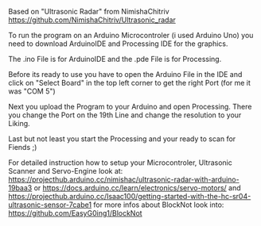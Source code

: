 Based on "Ultrasonic Radar" from NimishaChitriv
https://github.com/NimishaChitriv/Ultrasonic_radar

To run the program on an Arduino Microcontroler (i used Arduino Uno)
you need to download ArduinoIDE and Processing IDE for the graphics.

The .ino File is for ArduinoIDE and the .pde File is for Processing.

Before its ready to use you have to open the Arduino File in the IDE
and click on "Select Board" in the top left corner to get the right
Port (for me it was "COM 5")

Next you upload the Program to your Arduino and open Processing.
There you change the Port on the 19th Line and change the resolution
to your Liking.

Last but not least you start the Processing and your ready to scan
for Fiends ;)

For detailed instruction how to setup your Microcontroler, Ultrasonic
Scanner and Servo-Engine look at: 
https://projecthub.arduino.cc/nimishac/ultrasonic-radar-with-arduino-19baa3
or https://docs.arduino.cc/learn/electronics/servo-motors/ and 
https://projecthub.arduino.cc/Isaac100/getting-started-with-the-hc-sr04-ultrasonic-sensor-7cabe1
for more infos about BlockNot look into: 
https://github.com/EasyG0ing1/BlockNot

